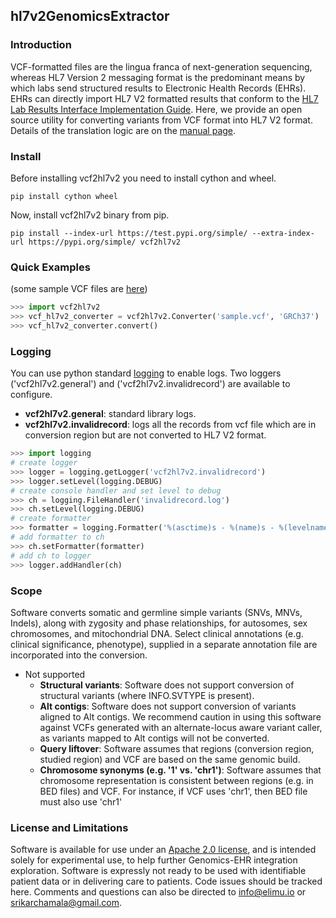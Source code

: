## **hl7v2GenomicsExtractor**

### Introduction

VCF-formatted files are the lingua franca of next-generation sequencing, whereas HL7 Version 2 messaging format is the predominant means by which labs send structured results to Electronic Health Records (EHRs). EHRs can directly import HL7 V2 formatted results that conform to the [HL7 Lab Results Interface Implementation Guide](https://www.hl7.org/documentcenter/public/standards/dstu/V251_IG_LRI_R1_STU3_2018JUN.pdf). Here, we provide an open source utility for converting variants from VCF format into HL7 V2 format. Details of the translation logic are on the [manual page](https://github.com/elimuinformatics/vcf2hl7v2/blob/master/docs/Manual.md).

### Install
Before installing vcf2hl7v2 you need to install cython and wheel.
```
pip install cython wheel
```
Now, install vcf2hl7v2 binary from pip.
```
pip install --index-url https://test.pypi.org/simple/ --extra-index-url https://pypi.org/simple/ vcf2hl7v2
```

### Quick Examples
(some sample VCF files are [here](https://github.com/elimuinformatics/vcf2hl7v2/tree/master/vcf2hl7v2/test))

```python
>>> import vcf2hl7v2
>>> vcf_hl7v2_converter = vcf2hl7v2.Converter('sample.vcf', 'GRCh37')
>>> vcf_hl7v2_converter.convert()
```

### Logging

You can use python standard [logging](https://docs.python.org/3/library/logging.html) to enable logs. Two loggers ('vcf2hl7v2.general') and ('vcf2hl7v2.invalidrecord') are available to configure.
* **vcf2hl7v2.general**: standard library logs. 
* **vcf2hl7v2.invalidrecord**: logs all the records from vcf file which are in conversion region but are not converted to HL7 V2 format.

```python
>>> import logging
# create logger
>>> logger = logging.getLogger('vcf2hl7v2.invalidrecord')
>>> logger.setLevel(logging.DEBUG)
# create console handler and set level to debug
>>> ch = logging.FileHandler('invalidrecord.log')
>>> ch.setLevel(logging.DEBUG)
# create formatter
>>> formatter = logging.Formatter('%(asctime)s - %(name)s - %(levelname)s - %(message)s')
# add formatter to ch
>>> ch.setFormatter(formatter)
# add ch to logger
>>> logger.addHandler(ch)
```

### Scope

Software converts somatic and germline simple variants (SNVs, MNVs, Indels), along with zygosity and phase relationships, for autosomes, sex chromosomes, and mitochondrial DNA. Select clinical annotations (e.g. clinical significance, phenotype), supplied in a separate annotation file are incorporated into the conversion.

* Not supported
    * **Structural variants**: Software does not support conversion of structural variants (where INFO.SVTYPE is present). 
    * **Alt contigs**: Software does not support conversion of variants aligned to Alt contigs. We recommend caution in using this software against VCFs generated with an alternate-locus aware variant caller, as variants mapped to Alt contigs will not be converted.
    * **Query liftover**: Software assumes that regions (conversion region, studied region) and VCF are based on the same genomic build. 
    * **Chromosome synonyms (e.g. '1' vs. 'chr1')**: Software assumes that chromosome representation is consistent between regions (e.g. in BED files) and VCF. For instance, if VCF uses 'chr1', then BED file must also use 'chr1' 

### License and Limitations

Software is available for use under an [Apache 2.0 license](https://opensource.org/licenses/Apache-2.0), and is intended solely for experimental use, to help further Genomics-EHR integration exploration. Software is expressly not ready to be used with identifiable patient data or in delivering care to patients. Code issues should be tracked here. Comments and questions can also be directed to info@elimu.io or srikarchamala@gmail.com.
